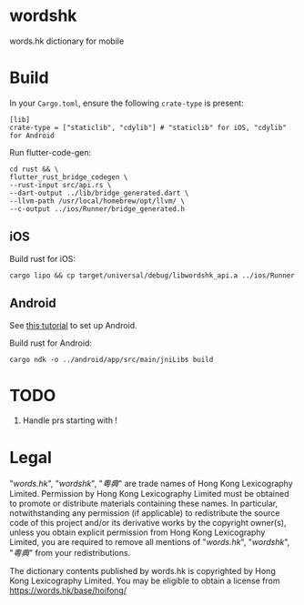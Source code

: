 # wordshk

words.hk dictionary for mobile

# Build

In your `Cargo.toml`, ensure the following `crate-type` is present:
```
[lib]
crate-type = ["staticlib", "cdylib"] # "staticlib" for iOS, "cdylib" for Android
```

Run flutter-code-gen:
```
cd rust && \
flutter_rust_bridge_codegen \
--rust-input src/api.rs \
--dart-output ../lib/bridge_generated.dart \
--llvm-path /usr/local/homebrew/opt/llvm/ \
--c-output ../ios/Runner/bridge_generated.h
```

## iOS

Build rust for iOS:
```
cargo lipo && cp target/universal/debug/libwordshk_api.a ../ios/Runner
```

## Android
See [this tutorial](https://cjycode.com/flutter_rust_bridge/template/setup_android.html) to set up Android.

Build rust for Android:
```
cargo ndk -o ../android/app/src/main/jniLibs build
```

# TODO
1. Handle prs starting with !

# Legal

"*words.hk*", "*wordshk*", "*粵典*" are trade names of Hong Kong Lexicography
Limited. Permission by Hong Kong Lexicography Limited must be obtained to
promote or distribute materials containing these names. In particular,
notwithstanding any permission (if applicable) to redistribute the source code
of this project and/or its derivative works by the copyright owner(s), unless
you obtain explicit permission from Hong Kong Lexicography Limited, you are
required to remove all mentions of "*words.hk*", "*wordshk*", "*粵典*" from
your redistributions.

The dictionary contents published by words.hk is copyrighted by Hong Kong
Lexicography Limited. You may be eligible to obtain a license from
https://words.hk/base/hoifong/
